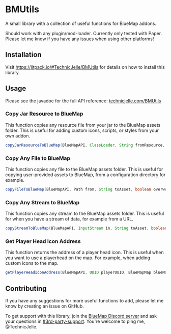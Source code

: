 # BMUtils
A small library with a collection of useful functions for BlueMap addons.

Should work with any plugin/mod-loader. Currently only tested with Paper. Please let me know if you have any issues when using other platforms!

## Installation
Visit https://jitpack.io/#TechnicJelle/BMUtils for details on how to install this library.

## Usage
Please see the javadoc for the full API reference: [technicjelle.com/BMUtils](https://technicjelle.com/BMUtils/com/technicjelle/BMUtils.html)

### Copy Jar Resource to BlueMap
This function copies any resource file from your jar to the BlueMap assets folder. This is useful for adding custom icons, scripts, or styles from your own addon.
```java
copyJarResourceToBlueMap(BlueMapAPI, ClassLoader, String fromResource, String toAsset, boolean overwrite)
```

### Copy Any File to BlueMap
This function copies any file to the BlueMap assets folder. This is useful for copying user-provided assets to BlueMap, from a configuration directory for example.
```java
copyFileToBlueMap(BlueMapAPI, Path from, String toAsset, boolean overwrite)
```

### Copy Any Stream to BlueMap
This function copies any stream to the BlueMap assets folder. This is useful for when you have a stream of data, for example from a URL.
```java
copyStreamToBlueMap(BlueMapAPI, InputStream in, String toAsset, boolean overwrite)
```

### Get Player Head Icon Address
This function returns the address of a player head icon. This is useful when you want to use a playerhead on the map. For example, when adding custom icons to the map.
```java
getPlayerHeadIconAddress(BlueMapAPI, UUID playerUUID, BlueMapMap blueMapMap)
```

## Contributing
If you have any suggestions for more useful functions to add, please let me know by creating an issue on GitHub.

To get support with this library, join the [BlueMap Discord server](https://bluecolo.red/map-discord)
and ask your questions in [#3rd-party-support](https://discord.com/channels/665868367416131594/863844716047106068). You're welcome to ping me, @TechnicJelle.
